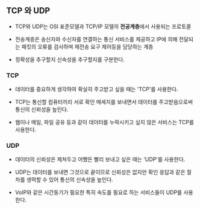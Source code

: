 ## TCP 와 UDP

* TCP와 UDP는 OSI 표준모델과 TCP/IP 모델의 **전공계층**에서 사용되는 프로토콜

* 전송계층은 송신자와 수신자를 연결하는 통신 서비스를 제공하고 IP에 의해 전달되는 패킷의 오류를 검사하며 재전송 요구 제어등을 담당하는 계층

* 정확성을 추구할지 신속성을 추구할지를 구분한다.

### TCP

* 데이터를 중요하게 생각하여 확실히 주고받고 싶을 때는 'TCP'를 사용한다.

* TCP는 통신할 컴퓨터끼리 서로 확인 메세지를 보내면서 데이터를 주고받음으로써 통신의 신뢰성을 높인다.

* 웹이나 메일, 파일 공유 등과 같이 데이터를 누락시키고 싶지 않은 서비스는 TCP를 사용한다.

### UDP

* 데이터의 신뢰성은 제쳐두고 어쨌든 빨리 보내고 싶은 때는 'UDP'를 사용한다.

* UDP는 데이터를 보내면 그것으로 끝이므로 신뢰성은 없지만 확인 응답과 같은 절차를 생력할 수 있어 통신의 신속성을 높인다.

* VoIP와 같은 시간동기가 필요한 특히 속도를 필요로 하는 서비스들이 UDP를 사용한다.
